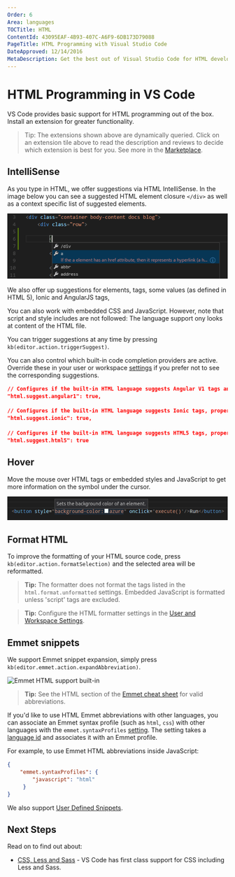 ```yaml
---
Order: 6
Area: languages
TOCTitle: HTML
ContentId: 43095EAF-4B93-407C-A6F9-6DB173D79088
PageTitle: HTML Programming with Visual Studio Code
DateApproved: 12/14/2016
MetaDescription: Get the best out of Visual Studio Code for HTML development
---
```


# HTML Programming in VS Code

VS Code provides basic support for HTML programming out of the box. Install an extension for greater functionality. 

<div class="marketplace-extensions-html"></div>

> Tip: The extensions shown above are dynamically queried. Click on an extension tile above to read the description and reviews to decide which extension is best for you. See more in the [Marketplace](https://marketplace.visualstudio.com).

## IntelliSense

As you type in HTML, we offer suggestions via HTML IntelliSense.  In the image below you can see a suggested HTML element closure `</div>` as well as a context specific list of suggested elements.

![HTML IntelliSense](images/html/htmlintellisense.png)

We also offer up suggestions for elements, tags, some values (as defined in HTML 5), Ionic and AngularJS tags,

You can also work with embedded CSS and JavaScript. However, note that script and style includes are not followed: The language support ony looks at content of the HTML file.

You can trigger suggestions at any time by pressing `kb(editor.action.triggerSuggest)`.

You can also control which built-in code completion providers are active. Override these in your user or workspace [settings](/docs/customization/userandworkspace.md) if you prefer not to see the corresponding suggestions.

```json
// Configures if the built-in HTML language suggests Angular V1 tags and properties.
"html.suggest.angular1": true,

// Configures if the built-in HTML language suggests Ionic tags, properties and values.
"html.suggest.ionic": true,

// Configures if the built-in HTML language suggests HTML5 tags, properties and values.
"html.suggest.html5": true
```
## Hover

Move the mouse over HTML tags or embedded styles and JavaScript to get more information on the symbol under the cursor.

![HTML Hover](images/html/htmlhover.png)


## Format HTML

To improve the formatting of your HTML source code, press `kb(editor.action.formatSelection)` and the selected area will be reformatted.

>**Tip:** The formatter does not format the tags listed in the `html.format.unformatted` settings. Embedded JavaScript is formatted unless 'script' tags are excluded.

>**Tip:** Configure the HTML formatter settings in the [User and Workspace Settings](/docs/customization/userandworkspace.md). 

## Emmet snippets

We support Emmet snippet expansion, simply press `kb(editor.emmet.action.expandAbbreviation)`.

![Emmet HTML support built-in](images/html/emmetsnippet.gif)

>**Tip:** See the HTML section of the [Emmet cheat sheet](http://docs.emmet.io/cheat-sheet) for valid abbreviations.

If you'd like to use HTML Emmet abbreviations with other languages, you can associate an Emmet syntax profile (such as `html`, `css`) with other languages with the `emmet.syntaxProfiles` [setting](/docs/customization/userandworkspace.md). The setting takes a [language id](/docs/languages/overview.md#language-id) and associates it with an Emmet profile.

For example, to use Emmet HTML abbreviations inside JavaScript:

```json
{
    "emmet.syntaxProfiles": {
        "javascript": "html"
     }
}
```

We also support [User Defined Snippets](/docs/customization/userdefinedsnippets.md).

## Next Steps

Read on to find out about:

* [CSS, Less and Sass](/docs/languages/css.md) - VS Code has first class support for CSS including Less and Sass.


